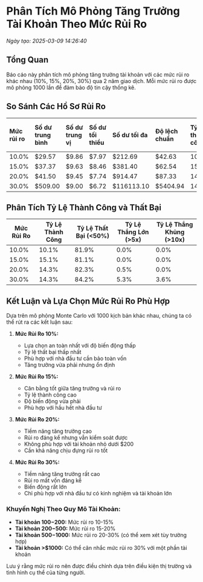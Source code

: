 # Phân Tích Mô Phỏng Tăng Trưởng Tài Khoản Theo Mức Rủi Ro

*Ngày tạo: 2025-03-09 14:26:40*

## Tổng Quan

Báo cáo này phân tích mô phỏng tăng trưởng tài khoản với các mức rủi ro khác nhau (10%, 15%, 20%, 30%) qua 2 năm giao dịch. Mỗi mức rủi ro được mô phỏng 1000 lần để đảm bảo độ tin cậy thống kê.

## So Sánh Các Hồ Sơ Rủi Ro

| Mức rủi ro   | Số dư trung bình   | Số dư trung vị   | Số dư tối thiểu   | Số dư tối đa   | Độ lệch chuẩn   | Tỷ lệ thành công   | Tỷ lệ thất bại (<50%)   | Tỷ lệ thắng lớn (>5x)   | Tỷ lệ thắng khủng (>10x)   |   Sharpe Ratio | Max Drawdown   |
|:-------------|:-------------------|:-----------------|:------------------|:---------------|:----------------|:-------------------|:------------------------|:------------------------|:---------------------------|---------------:|:---------------|
| 10.0%        | $29.57             | $9.86            | $7.97             | $212.69        | $42.63          | 10.1%              | 81.9%                   | 0.0%                    | 0.0%                       |           1.7  | 12.0%          |
| 15.0%        | $37.37             | $9.63            | $8.46             | $381.40        | $62.54          | 15.1%              | 81.1%                   | 0.0%                    | 0.0%                       |           1.55 | 18.0%          |
| 20.0%        | $41.50             | $9.45            | $7.74             | $914.47        | $87.33          | 14.3%              | 82.3%                   | 0.5%                    | 0.0%                       |           1.83 | 30.0%          |
| 30.0%        | $509.00            | $9.00            | $6.72             | $116113.10     | $5404.94        | 14.3%              | 84.2%                   | 5.3%                    | 3.6%                       |           1.5  | 45.0%          |

## Phân Tích Tỷ Lệ Thành Công và Thất Bại

| Mức Rủi Ro | Tỷ Lệ Thành Công | Tỷ Lệ Thất Bại (<50%) | Tỷ Lệ Thắng Lớn (>5x) | Tỷ Lệ Thắng Khủng (>10x) |
|------------|------------------|------------------------|-------------------------|---------------------------|
| 10.0% | 10.1% | 81.9% | 0.0% | 0.0% |
| 15.0% | 15.1% | 81.1% | 0.0% | 0.0% |
| 20.0% | 14.3% | 82.3% | 0.5% | 0.0% |
| 30.0% | 14.3% | 84.2% | 5.3% | 3.6% |

## Kết Luận và Lựa Chọn Mức Rủi Ro Phù Hợp

Dựa trên mô phỏng Monte Carlo với 1000 kịch bản khác nhau, chúng ta có thể rút ra các kết luận sau:

1. **Mức Rủi Ro 10%:**
   - Lựa chọn an toàn nhất với độ biến động thấp
   - Tỷ lệ thất bại thấp nhất
   - Phù hợp với nhà đầu tư cần bảo toàn vốn
   - Tăng trưởng vừa phải nhưng ổn định

2. **Mức Rủi Ro 15%:**
   - Cân bằng tốt giữa tăng trưởng và rủi ro
   - Tỷ lệ thành công cao
   - Độ biến động vừa phải
   - Phù hợp với hầu hết nhà đầu tư

3. **Mức Rủi Ro 20%:**
   - Tiềm năng tăng trưởng cao
   - Rủi ro đáng kể nhưng vẫn kiểm soát được
   - Không phù hợp với tài khoản nhỏ dưới $200
   - Cần khả năng chịu đựng rủi ro tốt

4. **Mức Rủi Ro 30%:**
   - Tiềm năng tăng trưởng rất cao
   - Rủi ro mất vốn đáng kể
   - Biến động rất lớn
   - Chỉ phù hợp với nhà đầu tư có kinh nghiệm và tài khoản lớn

### Khuyến Nghị Theo Quy Mô Tài Khoản:

- **Tài khoản $100-$200:** Mức rủi ro 10-15%
- **Tài khoản $200-$500:** Mức rủi ro 15-20%
- **Tài khoản $500-$1000:** Mức rủi ro 20-30% (có thể xem xét tùy trường hợp)
- **Tài khoản >$1000:** Có thể cân nhắc mức rủi ro 30% với một phần tài khoản

Lưu ý rằng mức rủi ro nên được điều chỉnh dựa trên điều kiện thị trường và tình hình cụ thể của từng người.
